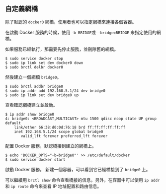 ## 自定義網橋
除了默認的 `docker0` 網橋，使用者也可以指定網橋來連接各個容器。

在啟動 Docker 服務的時候，使用 `-b BRIDGE`或`--bridge=BRIDGE` 來指定使用的網橋。

如果服務已經執行，那需要先停止服務，並刪除舊的網橋。
```
$ sudo service docker stop
$ sudo ip link set dev docker0 down
$ sudo brctl delbr docker0
```
然後建立一個網橋 `bridge0`。
```
$ sudo brctl addbr bridge0
$ sudo ip addr add 192.168.5.1/24 dev bridge0
$ sudo ip link set dev bridge0 up
```
查看確認網橋建立並啟動。
```
$ ip addr show bridge0
4: bridge0: <BROADCAST,MULTICAST> mtu 1500 qdisc noop state UP group default
    link/ether 66:38:d0:0d:76:18 brd ff:ff:ff:ff:ff:ff
    inet 192.168.5.1/24 scope global bridge0
       valid_lft forever preferred_lft forever
```
配置 Docker 服務，默認橋接到建立的網橋上。
```
$ echo 'DOCKER_OPTS="-b=bridge0"' >> /etc/default/docker
$ sudo service docker start
```
啟動 Docker 服務。
新建一個容器，可以看到它已經橋接到了 `bridge0` 上。

可以繼續用 `brctl show` 命令查看橋接的信息。另外，在容器中可以使用 `ip addr` 和 `ip route` 命令來查看 IP 地址配置和路由信息。

